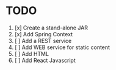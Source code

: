 # TODO

1. [x] Create a stand-alone JAR
1. [x] Add Spring Context
1. [ ] Add a REST service
1. [ ] Add WEB service for static content
1. [ ] Add HTML
1. [ ] Add React Javascript
